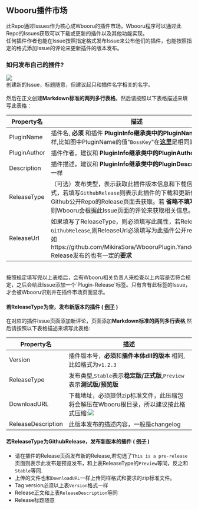 ## Wbooru插件市场
  此Repo通过Issues作为核心成Wbooru的插件市场，Wbooru程序可以通过此Repo的Issues获取可以下载或更新的插件以及其他功能实现。<br>
  任何插件作者也能在Issue按照指定格式发布Issue来公布他们的插件，也能按照指定的格式添加Issue的评论来更新插件的版本发布。


  ### **如何发布自己的插件?**
  ![](https://puu.sh/EX1We/dc8742497a.png)<br>
  创建新的Issue，标题随意，但建议起只和插件名字相关的名字。<br><br>
  然后在正文创建**Markdown标准的两列多行表格**。然后请按照以下表格描述来填写此表格：
  <br>
  
Property名|描述
--|--
|PluginName|插件名, **必须** 和插件 **PluginInfo继承类中的PluginName属性** 一样,比如图中PluginName的值"`BossKey`"在[**这里**](https://github.com/MikiraSora/WbooruPlugin.BossKey/blob/master/BossKeyPluginInfo.cs#L25)是相同的|
|PluginAuthor|插件作者，建议和 **PluginInfo继承类中的PluginAuthor属性** 一样|
|Description|插件描述，建议和 **PluginInfo继承类中的PluginDescription属性** 一样|
|ReleaseType| （可选）发布类型，表示获取此插件版本信息和下载信息的来源方式，若填写`GithubRelease`则表示此插件的下载和更新信息都可从Github公开Repo的Release页面去获取。若 **省略不填写此属性** ，则Wbooru会根据此Issue页面的评论来获取相关信息。|
|ReleaseUrl|如果填写了ReleaseType，则必须填写此属性，若ReleaseType为`GithubRelease`,则ReleaseUrl必须填写为此插件公开repo地址(比如https://github.com/MikiraSora/WbooruPlugin.Yandere),Github Release发布的也有一定的**要求**|

<br>
按照规定填写完以上表格后，会有Wbooru相关负责人来检查以上内容是否符合规定，之后会给此Issue添加一个`Plugin-Release`标签。只有含有此标签的Issue，才会被Wbooru识别并在插件市场页面显示。


#### **若ReleaseType为空，发布新版本的插件** ( [例子](https://github.com/MikiraSora/Wbooru.PluginsMarket/issues/3) )
在对应的插件Issue页面添加新评论，页面添加**Markdown标准的两列多行表格**,然后请按照以下表格描述来填写此表格:

Property名|描述
--|--
|Version|插件版本号，**必须**和**插件本体dll的版本** 相同,比如格式为`v1.2.3` |
|ReleaseType|发布类型,`Stable`表示**稳定版/正式版**,`Preview`表示**测试版/预览版**|
|DownloadURL|下载地址，必须提供zip标准文件，此压缩包将会解压在Wbooru根目录，所以建议按此格式压缩:![](https://puu.sh/EX2pX/b08a538c50.png)|
|ReleaseDescription|此版本发布的描述内容，一般是changelog|


#### **若ReleaseType为GithubRelease，发布新版本的插件** ( [例子](https://github.com/MikiraSora/Wbooru.PluginsMarket/issues/1) )

* 请在插件的Release页面发布新的Release,若勾选了`This is a pre-release`页面则表示此发布是预览发布，和上表ReleaseType的`Preview`等同，反之和`Stable`等同.
* 上传的文件也和`DownloadURL`一样上传同样格式和要求的zip标准文件。
* Tag version必须以上表`Version`格式一样
* Release正文和上表`ReleaseDescription`等同
* Release标题随意
